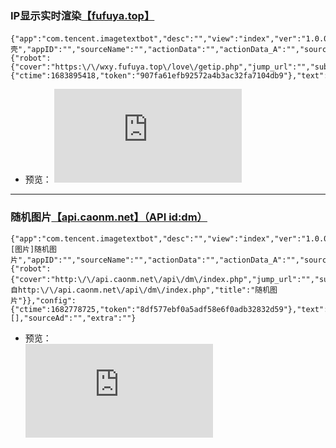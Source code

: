 
### IP显示实时渲染[【fufuya.top】](https://wxy.fufuya.top/love/getip.php)
```
{"app":"com.tencent.imagetextbot","desc":"","view":"index","ver":"1.0.0.11","prompt":"嘿壳","appID":"","sourceName":"","actionData":"","actionData_A":"","sourceUrl":"","meta":{"robot":{"cover":"https:\/\/wxy.fufuya.top\/love\/getip.php","jump_url":"","subtitle":"","title":""}},"config":{"ctime":1683895418,"token":"907fa61efb92572a4b3ac32fa7104db9"},"text":"","sourceAd":"","extra":""}
```
- 预览： 
![](https://wxy.fufuya.top/love/getip.php) 
------- 
### 随机图片[【api.caonm.net】（API id:dm）](http://api.caonm.net/api/dm/index.php)
```
{"app":"com.tencent.imagetextbot","desc":"","view":"index","ver":"1.0.0.11","prompt":"[图片]随机图片","appID":"","sourceName":"","actionData":"","actionData_A":"","sourceUrl":"","meta":{"robot":{"cover":"http:\/\/api.caonm.net\/api\/dm\/index.php","jump_url":"","subtitle":"来自http:\/\/api.caonm.net\/api\/dm\/index.php","title":"随机图片"}},"config":{"ctime":1682778725,"token":"8df577ebf0a5adf58e6f0adb32832d59"},"text":"","extraApps":[],"sourceAd":"","extra":""}
```
- 预览：  
![](http://api.caonm.net/api/dm/index.php)
